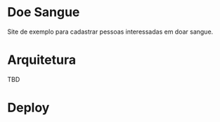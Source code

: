 # Doe Sangue
Site de exemplo para cadastrar pessoas interessadas em doar sangue.


# Arquitetura 
TBD

# Deploy

